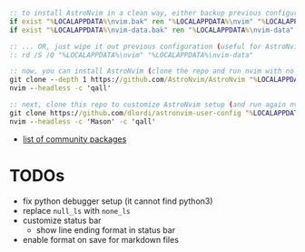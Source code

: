 ```bat
:: to install AstroNvim in a clean way, either backup previous configuration...
if exist "%LOCALAPPDATA%\nvim.bak" ren "%LOCALAPPDATA%\nvim" "%LOCALAPPDATA%\nvim.bak"
if exist "%LOCALAPPDATA%\nvim-data.bak" ren "%LOCALAPPDATA%\nvim-data" "%LOCALAPPDATA%\nvim-data.bak"

:: ... OR, just wipe it out previous configuration (useful for AstroNvim updates!)
:: rd /S /Q "%LOCALAPPDATA%\nvim" "%LOCALAPPDATA%\nvim-data"

:: now, you can install AstroNvim (clone the repo and run nvim with no UI to download packages)!
git clone --depth 1 https://github.com/AstroNvim/AstroNvim "%LOCALAPPDATA%\nvim"
nvim --headless -c 'qall'

:: next, clone this repo to customize AstroNvim setup (and run again nvim with no UI!)
git clone https://github.com/dlordi/astronvim-user-config "%LOCALAPPDATA%\nvim\lua\user"
nvim --headless -c 'Mason' -c 'qall'
```

- [list of community packages](https://github.com/AstroNvim/astrocommunity/tree/main)

# TODOs

- fix python debugger setup (it cannot find python3)
- replace `null_ls` with `none_ls`
- customize status bar
    - show line ending format in status bar
- enable format on save for markdown files
